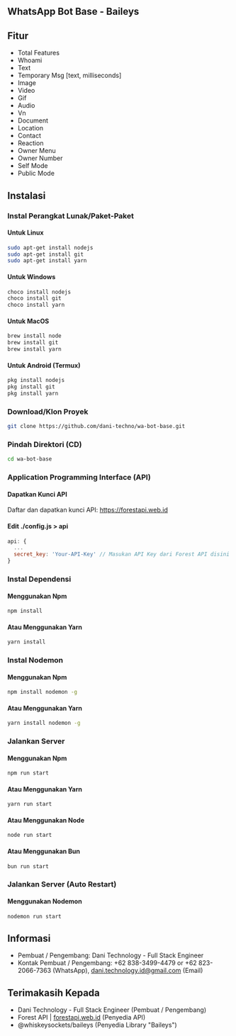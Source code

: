 ## WhatsApp Bot Base - Baileys

## Fitur
* Total Features
* Whoami
* Text
* Temporary Msg [text, milliseconds]
* Image
* Video
* Gif
* Audio
* Vn
* Document
* Location
* Contact
* Reaction
* Owner Menu
* Owner Number
* Self Mode
* Public Mode

## Instalasi
### Instal Perangkat Lunak/Paket-Paket
#### Untuk Linux
```bash
sudo apt-get install nodejs
sudo apt-get install git
sudo apt-get install yarn
```

#### Untuk Windows
```bash
choco install nodejs
choco install git
choco install yarn
```

#### Untuk MacOS
```bash
brew install node
brew install git
brew install yarn
```

#### Untuk Android (Termux)
```bash
pkg install nodejs
pkg install git
pkg install yarn
```

### Download/Klon Proyek
```bash
git clone https://github.com/dani-techno/wa-bot-base.git
```

### Pindah Direktori (CD)
```bash
cd wa-bot-base
```

### Application Programming Interface (API)
#### Dapatkan Kunci API
Daftar dan dapatkan kunci API:
<a href="https://forestapi.web.id">https://forestapi.web.id</a>

#### Edit ./config.js > api
```javascript
api: {
  ...
  secret_key: 'Your-API-Key' // Masukan API Key dari Forest API disini
}
```

### Instal Dependensi
#### Menggunakan Npm
```bash
npm install
```
#### Atau Menggunakan Yarn
```bash
yarn install
```

### Instal Nodemon
#### Menggunakan Npm
```bash
npm install nodemon -g
```
#### Atau Menggunakan Yarn
```bash
yarn install nodemon -g
```

### Jalankan Server
#### Menggunakan Npm
```bash
npm run start
```

#### Atau Menggunakan Yarn
```bash
yarn run start
```

#### Atau Menggunakan Node
```bash
node run start
```

#### Atau Menggunakan Bun
```bash
bun run start
```

### Jalankan Server (Auto Restart)
#### Menggunakan Nodemon
```bash
nodemon run start
```

## Informasi
* Pembuat / Pengembang: Dani Technology - Full Stack Engineer
* Kontak Pembuat / Pengembang: +62 838-3499-4479 or +62 823-2066-7363 (WhatsApp), dani.technology.id@gmail.com (Email)

## Terimakasih Kepada
* Dani Technology - Full Stack Engineer (Pembuat / Pengembang)
* Forest API | <a href="https://forestapi.web.id">forestapi.web.id</a> (Penyedia API)
* @whiskeysockets/baileys (Penyedia Library "Baileys")